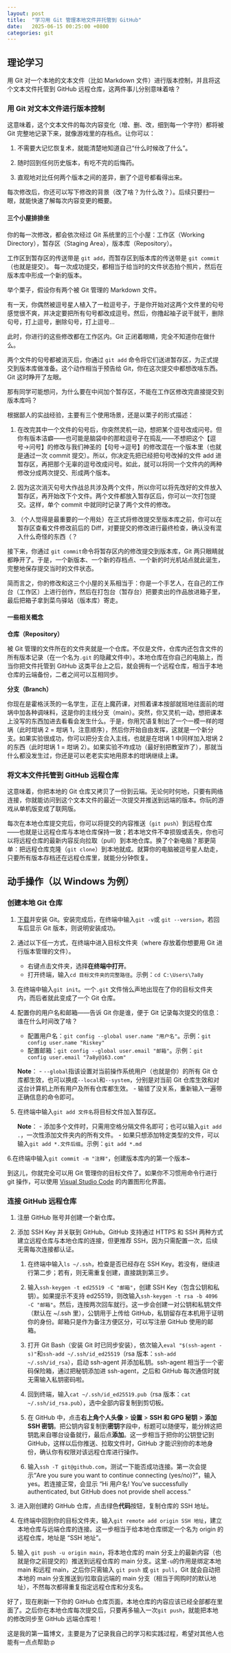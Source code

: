 ```yaml
---
layout: post
title:  "学习用 Git 管理本地文件并托管到 GitHub"
date:   2025-06-15 00:25:00 +0800
categories: git
---
```


## 理论学习

用 Git 对一个本地的文本文件（比如 Markdown 文件）进行版本控制，并且将这个文本文件托管到 GitHub 远程仓库，这两件事儿分别意味着啥？

### 用 Git 对文本文件进行版本控制

这意味着，这个文本文件的每次内容变化（增、删、改，细到每一个字符）都将被 Git 完整地记录下来，就像游戏里的存档点。让你可以：

1. 不需要大记忆恢复术，就能清楚地知道自己“什么时候改了什么”。

2. 随时回到任何历史版本，有吃不完的后悔药。

3. 直观地对比任何两个版本之间的差异，删了个逗号都看得出来。 

每次修改后，你还可以写下修改的背景（改了啥？为什么改？）。后续只要扫一眼，就能快速了解每次内容变更的概要。

#### 三个小屋排排坐

你的每一次修改，都会依次经过 Git 系统里的三个小屋：工作区（Working Directory），暂存区（Staging Area），版本库（Repository）。

工作区到暂存区的传送带是 `git add`，而暂存区到版本库的传送带是 `git commit`（也就是提交）。 每一次成功提交，都相当于给当时的文件状态拍个照片，然后在版本库中形成一个新的版本。

举个栗子，假设你有两个被 Git 管理的 Markdown 文件。

有一天，你偶然被逗号星人植入了一粒逗号子，于是你开始对这两个文件里的句号感觉很不爽，并决定要把所有句号都改成逗号。然后，你撸起袖子说干就干，删除句号，打上逗号，删除句号，打上逗号...

此时，你进行的这些修改都在工作区内。Git 正闭着眼睛，完全不知道你在做什么。

两个文件的句号都被消灭后，你通过 `git add` 命令将它们送进暂存区，为正式提交到版本库做准备。这个动作相当于预告给 Git，你在这次提交中都想改啥东西。Git 这时睁开了左眼。

那有同学可能想问，为什么要在中间加个暂存区，不能在工作区修改完直接提交到版本库吗？

根据鄙人的实战经验，主要有三个使用场景，还是以栗子的形式描述：

1. 在改完其中一个文件的句号后，你突然灵机一动，想把某个逗号改成问号。但你有版本洁癖——也可能是脑袋中的那粒逗号子在捣乱——不想把这个【逗号->问号】的修改与我们神圣的【句号->逗号】的修改混在一个版本里（也就是通过一次 commit 提交）。所以，你决定先把已经把句号改掉的文件 add 进暂存区，再把那个无辜的逗号改成问号。如此，就可以将同一个文件内的两种修改分成两次提交、形成两个版本。

2. 因为这次消灭句号大作战总共涉及两个文件，所以你可以将先改好的文件放入暂存区，再开始改下个文件。两个文件都放入暂存区后，你可以一次打包提交。这样，单个 commit 中就同时记录了两个文件的修改。

3. （个人觉得是最重要的一个用处）在正式将修改提交至版本库之前，你可以在暂存区查看文件修改前后的 Diff，对要提交的修改进行最终检查，确认没有混入什么奇怪的东西（？

接下来，你通过 `git commit`命令将暂存区内的修改提交到版本库，Git 两只眼睛就都睁开了。于是，一个新版本、一个新的存档点、一个新的时光机站点就此诞生，完整地保存提交当时的文件状态。

简而言之，你的修改和这三个小屋的关系相当于：你是一个手艺人，在自己的工作台（工作区）上进行创作，然后在打包台（暂存台）把要卖出的作品放进箱子里，最后把箱子拿到菜鸟驿站（版本库）寄走。

#### 一些相关概念

**仓库（Repository）**

被 Git 管理的文件所在的文件夹就是一个仓库。不仅是文件，仓库内还包含文件的所有版本记录（在一个名为`.git` 的隐藏文件中）。本地仓库在你自己的电脑上，而当你把文件托管到 GitHub 这类平台上之后，就会拥有一个远程仓库，相当于本地仓库的云端备份，二者之间可以互相同步。

**分支（Branch）**

你现在是霍格沃茨的一名学生，正在上魔药课，对照着课本按部就班地往面前的坩埚中加各种调味料，这是你的主线分支（main）。突然，你又灵机一动，想把课本上没写的东西加进去看看会发生什么。于是，你用咒语复制出了一个一模一样的坩埚（此时坩埚 2 = 坩埚 1，注意顺序），然后你开始自由发挥，这就是一个新分支。如果实验很成功，你可以把分支合入主线，也就是在坩埚 1 中同样加入坩埚 2 的东西（此时坩埚 1 = 坩埚 2）。如果实验不咋成功（最好别把教室炸了），那就当什么都没发生过，你还是可以老老实实地用原本的坩埚继续上课。

### 将文本文件托管到 GitHub 远程仓库

这意味着，你把本地的 Git 仓库又拷贝了一份到云端。无论何时何地，只要有网络连接，你就能访问到这个文本文件的最近一次提交并推送到远端的版本。你玩的游戏从单机版变成了联网版。

每次在本地仓库提交完后，你可以将提交的内容推送（`git push`）到远程仓库——也就是让远程仓库与本地仓库保持一致；若本地文件不幸损毁或丢失，你也可以将远程仓库的最新内容反向拉取（pull）到本地仓库。换了个新电脑？那更简单：把远程仓库克隆（`git clone`）到本地就成。就算你的电脑被逗号星人劫走，只要所有版本存档还在远程仓库里，就能分分钟恢复。

## 动手操作（以 Windows 为例）

### 创建本地 Git 仓库

1. [下载](https://git-scm.com/downloads)并安装 Git。安装完成后，在终端中输入`git -v`或 `git --version`，若回车后显示 Git 版本，则说明安装成功。

2. 通过以下任一方式，在终端中进入目标文件夹（where 存放着你想要用 Git 进行版本管理的文件）。

    - 右键点击文件夹，选择**在终端中打开**。
    - 打开终端，输入`cd 目标文件夹的完整路径`。示例：`cd C:\Users\7a8y`

3. 在终端中输入`git init`。一个`.git` 文件悄么声地出现在了你的目标文件夹内，而后者就此变成了一个 Git 仓库。

4. 配置你的用户名和邮箱——告诉 Git 你是谁，便于 Git 记录每次提交的信息：谁在什么时间改了啥？

    - 配置用户名：`git config --global user.name "用户名"`。示例：`git config user.name "Riskey"`
    - 配置邮箱：`git config --global user.email "邮箱"`。示例：`git config user.email "7a8y@163.com"`

    **Note**：
        - `--global`指该设置对当前操作系统用户（也就是你）的所有 Git 仓库都生效，也可以换成`--local`和`--system`，分别是对当前 Git 仓库生效和对这台计算机上所有用户及所有仓库都生效。
        - 输错了没关系，重新输入一遍带正确信息的命令即可。

5. 在终端中输入`git add 文件名`将目标文件加入暂存区。

    **Note**：
        - 添加多个文件时，只需用空格分隔文件名即可；也可以输入`git add .`，一次性添加文件夹内的所有文件。
        - 如果只想添加特定类型的文件，可以输入`git add *.文件后缀`。示例：`git add *.md`

6.在终端中输入`git commit -m "注释"`，创建版本库内的第一个版本~

到这儿，你就完全可以用 Git 管理你的目标文件了。如果你不习惯用命令行进行 git 操作，可以使用 [Visual Studio Code](https://code.visualstudio.com/) 的内置图形化界面。

### 连接 GitHub 远程仓库

1. 注册 GitHub 账号并创建一个新仓库。

2. 添加 SSH Key 并关联到 GitHub。GitHub 支持通过 HTTPS 和 SSH 两种方式建立远程仓库与本地仓库的连接，但更推荐 SSH，因为只需配置一次，后续无需每次连接都认证。

    1. 在终端中输入`ls ~/.ssh`，检查是否已经存在 SSH Key。若没有，继续进行第二步；若有，则无需重复创建，直接跳到第三步。

    2. 输入`ssh-keygen -t ed25519 -C "邮箱"`，创建 SSH Key（包含公钥和私钥）。如果提示不支持 ed25519，则改输入`ssh-keygen -t rsa -b 4096 -C "邮箱"`。然后，连按两次回车就行。这一步会创建一对公钥和私钥文件（默认在 ~/.ssh 里），公钥用于上传给 GitHub，私钥留存在本机用于证明你的身份。邮箱只是作为备注方便区分，可以写注册 GitHub 使用的邮箱。

    3. 打开 Git Bash（安装 Git 时已同步安装），依次输入`eval "$(ssh-agent -s)"`和`ssh-add ~/.ssh/id_ed25519`（rsa 版本：`ssh-add ~/.ssh/id_rsa`），启动 ssh-agent 并添加私钥。ssh-agent 相当于一个密码保险箱，通过把秘钥添加进 ssh-agent，之后和 GitHub 每次通信时就无需输入私钥密码啦。

    4. 回到终端，输入`cat ~/.ssh/id_ed25519.pub`（rsa 版本：`cat ~/.ssh/id_rsa.pub`），选中全部内容复制到剪切板。

    5. 在 GitHub 中，点击**右上角个人头像** > **设置** > **SSH 和 GPG 秘钥** > **添加 SSH 密钥**。把公钥内容复制到**密钥**字段中，标题可以随便写，能分辨这把钥匙来自哪台设备就行，最后点**添加**。这一步相当于把你的公钥登记到 GitHub，这样以后你推送、拉取文件时，GitHub 才能识别你的本地身份，确认你有权限对该远程仓库进行操作。

    6. 输入`ssh -T git@github.com`，测试一下能否成功连接。第一次会提示“Are you sure you want to continue connecting (yes/no)?”，输入 yes。若连接正常，会显示 “Hi 用户名! You've successfully authenticated, but GitHub does not provide shell access.”

3. 进入刚创建的 GitHub 仓库，点击绿色**代码**按钮，复制仓库的 SSH 地址。

4. 在终端中回到你的目标文件夹，输入`git remote add origin SSH 地址`，建立本地仓库与远端仓库的连接。这一步相当于给本地仓库绑定一个名为 origin 的远程仓库，地址是 “SSH 地址”。

5. 输入 `git push -u origin main`，将本地仓库的 main 分支上的最新内容（也就是你之前提交的）推送到远程仓库的 main 分支。这里` -u `的作用是绑定本地 main 和远程 main，之后你只需输入 `git push` 或 `git pull`，Git 就会自动把本地的 main 分支推送到/拉取自远端的 main 分支（相当于网购时的默认地址），不然每次都得重复指定远程仓库和分支名。

好了，现在刷新一下你的 GitHub 仓库页面，本地仓库的内容应该已经全部都在里面了。之后你在本地仓库每次提交后，只要再多输入一次`git push`，就能把本地的修改同步至 GitHub 远端仓库啦！

这是我的第一篇博文，主要是为了记录我自己的学习和实践过程，希望对其他人也能有一点点帮助:p
